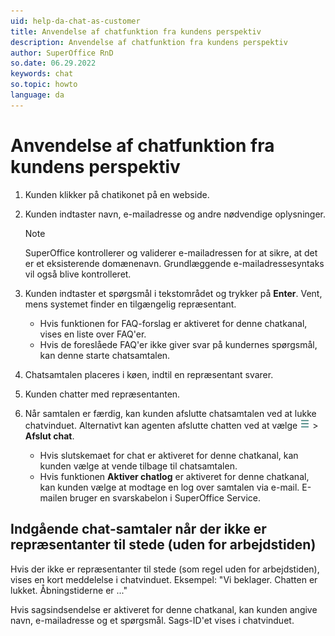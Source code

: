 ```yaml
---
uid: help-da-chat-as-customer
title: Anvendelse af chatfunktion fra kundens perspektiv
description: Anvendelse af chatfunktion fra kundens perspektiv
author: SuperOffice RnD
so.date: 06.29.2022
keywords: chat
so.topic: howto
language: da
---
```


# Anvendelse af chatfunktion fra kundens perspektiv

1. Kunden klikker på chatikonet på en webside.

2. Kunden indtaster navn, e-mailadresse og andre nødvendige oplysninger.

    > [!NOTE]
    > SuperOffice kontrollerer og validerer e-mailadressen for at sikre, at det er et eksisterende domænenavn. Grundlæggende e-mailadressesyntaks vil også blive kontrolleret.

3. Kunden indtaster et spørgsmål i tekstområdet og trykker på **Enter**. Vent, mens systemet finder en tilgængelig repræsentant.

    * Hvis funktionen for FAQ-forslag er aktiveret for denne chatkanal, vises en liste over FAQ'er.
    * Hvis de foreslåede FAQ'er ikke giver svar på kundernes spørgsmål, kan denne starte chatsamtalen.

4. Chatsamtalen placeres i køen, indtil en repræsentant svarer.

5. Kunden chatter med repræsentanten.

6. Når samtalen er færdig, kan kunden afslutte chatsamtalen ved at lukke chatvinduet. Alternativt kan agenten afslutte chatten ved at vælge ![ikon][img1] &gt; **Afslut chat**.

    * Hvis slutskemaet for chat er aktiveret for denne chatkanal, kan kunden vælge at vende tilbage til chatsamtalen.
    * Hvis funktionen **Aktiver chatlog** er aktiveret for denne chatkanal, kan kunden vælge at modtage en log over samtalen via e-mail. E-mailen bruger en svarskabelon i SuperOffice Service.

## Indgående chat-samtaler når der ikke er repræsentanter til stede (uden for arbejdstiden)

Hvis der ikke er repræsentanter til stede (som regel uden for arbejdstiden), vises en kort meddelelse i chatvinduet. Eksempel: "Vi beklager. Chatten er lukket. Åbningstiderne er ..."

Hvis sagsindsendelse er aktiveret for denne chatkanal, kan kunden angive navn, e-mailadresse og et spørgsmål. Sags-ID'et vises i chatvinduet.

<!-- Referenced links -->

<!-- Referenced images -->
[img1]: ../../../media/icons/btn-menu.png
